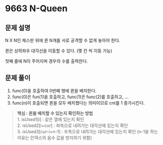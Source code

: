 # 9663 N-Queen

## 문제 설명
N X N인 체스판 위에 퀸 N개를 서로 공격할 수 없게 놓아야 한다.

퀸은 상하좌우 대각선을 이동할 수 있다. (몇 칸 씩 이동 가능)

첫째 줄에 N이 주어지며 경우의 수를 출력한다.

## 문제 풀이
1. func(0)을 호출하여 0번째 행에 퀸을 배치한다.
2. func(0)은 fun(1)을 호출하고, func(1)은 func(2)를 호출하고, ...
3. func(n)이 호출되면 퀸을 모두 배치했다는 의미이므로 cnt를 1 증가시킨다.
> **핵심 : 퀸을 배치할 수 있는지 확인하는 방법** <br> 1. isUsed1[i] : 같은 열에 있는지 확인 <br> 2. isUsed2[i+cur] : 좌측으로 내려가는 대각선에 있는지 확인 <br> 3. isUsed3[cur-i+n-1] : 우측으로 내려가는 대각선에 있는지 확인 (n-1을 하는 이유는 인덱스의 음수 값을 방지하기 위함)